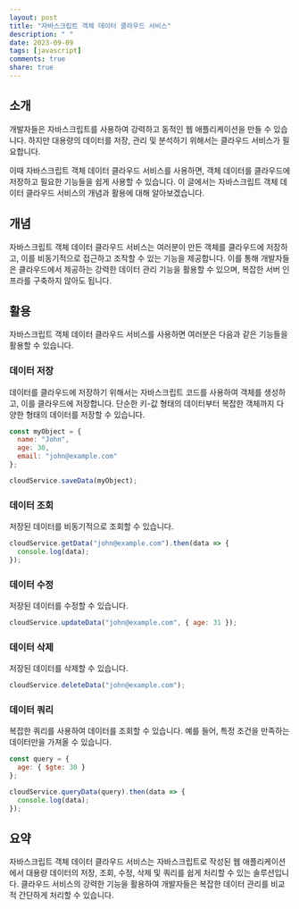 ```yaml
---
layout: post
title: "자바스크립트 객체 데이터 클라우드 서비스"
description: " "
date: 2023-09-09
tags: [javascript]
comments: true
share: true
---
```


## 소개

개발자들은 자바스크립트를 사용하여 강력하고 동적인 웹 애플리케이션을 만들 수 있습니다. 하지만 대용량의 데이터를 저장, 관리 및 분석하기 위해서는 클라우드 서비스가 필요합니다. 

이때 자바스크립트 객체 데이터 클라우드 서비스를 사용하면, 객체 데이터를 클라우드에 저장하고 필요한 기능들을 쉽게 사용할 수 있습니다. 이 글에서는 자바스크립트 객체 데이터 클라우드 서비스의 개념과 활용에 대해 알아보겠습니다.

## 개념

자바스크립트 객체 데이터 클라우드 서비스는 여러분이 만든 객체를 클라우드에 저장하고, 이를 비동기적으로 접근하고 조작할 수 있는 기능을 제공합니다. 이를 통해 개발자들은 클라우드에서 제공하는 강력한 데이터 관리 기능을 활용할 수 있으며, 복잡한 서버 인프라를 구축하지 않아도 됩니다.

## 활용

자바스크립트 객체 데이터 클라우드 서비스를 사용하면 여러분은 다음과 같은 기능들을 활용할 수 있습니다.

### 데이터 저장

데이터를 클라우드에 저장하기 위해서는 자바스크립트 코드를 사용하여 객체를 생성하고, 이를 클라우드에 저장합니다. 단순한 키-값 형태의 데이터부터 복잡한 객체까지 다양한 형태의 데이터를 저장할 수 있습니다.

```javascript
const myObject = {
  name: "John",
  age: 30,
  email: "john@example.com"
};

cloudService.saveData(myObject);
```

### 데이터 조회

저장된 데이터를 비동기적으로 조회할 수 있습니다.

```javascript
cloudService.getData("john@example.com").then(data => {
  console.log(data);
});
```

### 데이터 수정

저장된 데이터를 수정할 수 있습니다.

```javascript
cloudService.updateData("john@example.com", { age: 31 });
```

### 데이터 삭제

저장된 데이터를 삭제할 수 있습니다.

```javascript
cloudService.deleteData("john@example.com");
```

### 데이터 쿼리

복잡한 쿼리를 사용하여 데이터를 조회할 수 있습니다. 예를 들어, 특정 조건을 만족하는 데이터만을 가져올 수 있습니다.

```javascript
const query = {
  age: { $gte: 30 }
};

cloudService.queryData(query).then(data => {
  console.log(data);
});
```

## 요약

자바스크립트 객체 데이터 클라우드 서비스는 자바스크립트로 작성된 웹 애플리케이션에서 대용량 데이터의 저장, 조회, 수정, 삭제 및 쿼리를 쉽게 처리할 수 있는 솔루션입니다. 클라우드 서비스의 강력한 기능을 활용하여 개발자들은 복잡한 데이터 관리를 비교적 간단하게 처리할 수 있습니다.